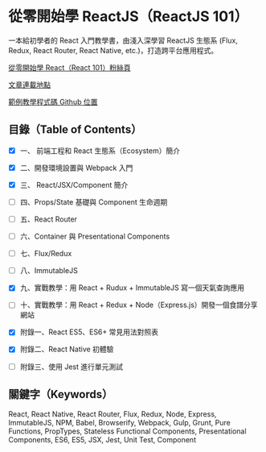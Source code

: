 # 從零開始學 ReactJS（ReactJS 101）
一本給初學者的 React 入門教學書，由淺入深學習 ReactJS 生態系 (Flux, Redux, React Router, React Native, etc.)，打造跨平台應用程式。

[從零開始學 React（React 101）粉絲頁](https://www.facebook.com/reactjs101/)

[文章連載地點](http://blog.techbridge.cc/)

[範例教學程式碼 Github 位置](https://github.com/kdchang/reactjs101)

## 目錄（Table of Contents）

- [X]  一、 前端工程和 React 生態系（Ecosystem）簡介

- [X]  二、開發環境設置與 Webpack 入門

- [X] 三、 React/JSX/Component 簡介

- [ ] 四、Props/State 基礎與 Component 生命週期 

- [ ] 五、React Router

- [ ] 六、Container 與 Presentational Components

- [ ] 七、Flux/Redux

- [ ] 八、ImmutableJS

- [X] 九、實戰教學：用 React + Rudux + ImmutableJS 寫一個天氣查詢應用

- [ ] 十、實戰教學：用 React + Redux + Node（Express.js）開發一個食譜分享網站

- [X] 附錄一、React ES5、ES6+ 常見用法對照表

- [X] 附錄二、React Native 初體驗

- [ ] 附錄三、使用 Jest 進行單元測試

## 關鍵字（Keywords）
React, React Native, React Router, Flux, Redux, Node, Express, ImmutableJS, NPM, Babel, Browserify, Webpack, Gulp, Grunt, Pure Functions, PropTypes, Stateless Functional Components, Presentational Components, ES6, ES5, JSX, Jest, Unit Test, Component



